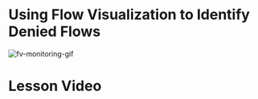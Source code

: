# Using Flow Visualization to Identify Denied Flows

![fv-monitoring-gif](images/fv-monitoring.gif)


# Lesson Video
